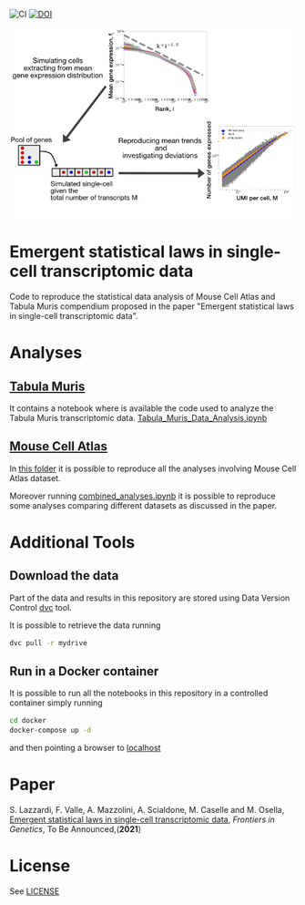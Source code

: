 ![CI](https://github.com/SilviaLazzardi/The_single_cell_transcriptome_as_a_component_system/workflows/CI/badge.svg) [![DOI](https://zenodo.org/badge/DOI/10.1101/2021.06.16.448706.svg)](https://doi.org/10.1101/2021.06.16.448706)

![graph abstact](abstract.png)

# Emergent statistical laws in single-cell transcriptomic data

Code to reproduce the statistical data analysis of Mouse Cell Atlas and Tabula Muris compendium proposed in the paper "Emergent statistical laws in single-cell transcriptomic data".

# Analyses

## [Tabula Muris](TabulaMuris)
It contains a notebook where is available the code used to analyze the Tabula Muris transcriptomic data.
[Tabula_Muris_Data_Analysis.ipynb](TabulaMuris/Tabula_Muris_Data_Analysis.ipynb)

## [Mouse Cell Atlas](MouseCellAtlas)

In [this folder](MouseCellAtlas) it is possible to reproduce all the analyses involving Mouse Cell Atlas dataset.

Moreover running [combined_analyses.ipynb](MouseCellAtlas/combined_analyses.ipynb) it is possible to reproduce some analyses comparing different datasets as discussed in the paper.

# Additional Tools

## Download the data
Part of the data and results in this repository are stored using Data Version Control [dvc](https://dvc.org) tool.

It is possible to retrieve the data running
```bash
dvc pull -r mydrive
```

## Run in a Docker container
It is possible to run all the notebooks in this repository in a controlled container simply running

```bash
cd docker
docker-compose up -d
```

and then pointing a browser to [localhost](http://localhost:8888)

# Paper
S. Lazzardi, F. Valle, A. Mazzolini, A. Scialdone, M. Caselle and M. Osella, [Emergent statistical laws in single-cell transcriptomic data](), *Frontiers in Genetics*, To Be Announced,(**2021**)

# License
See [LICENSE](LICENSE)

